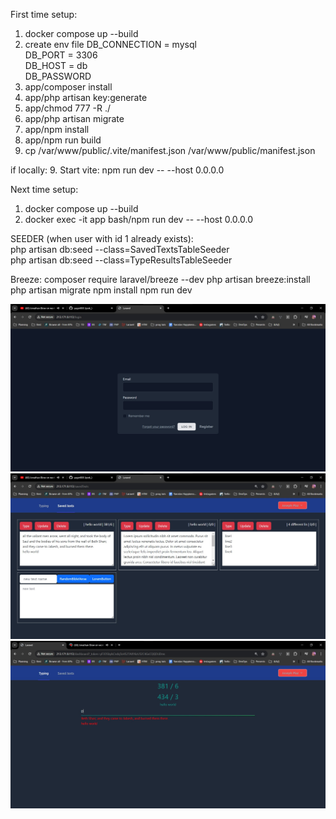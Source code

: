 First time setup:
1. docker compose up --build
2. create env file
   DB_CONNECTION = mysql <br>
   DB_PORT = 3306 <br>
   DB_HOST = db <br>
   DB_PASSWORD <br>
3. app/composer install
4. app/php artisan key:generate
5. app/chmod 777 -R ./
6. app/php artisan migrate
7. app/npm install
8. app/npm run build
9. cp /var/www/public/.vite/manifest.json /var/www/public/manifest.json

if locally:
9. Start vite: npm run dev -- --host 0.0.0.0

Next time setup:
1. docker compose up --build
2. docker exec -it app bash/npm run dev -- --host 0.0.0.0

SEEDER (when user with id 1 already exists): <br>
php artisan db:seed --class=SavedTextsTableSeeder <br>
php artisan db:seed --class=TypeResultsTableSeeder


Breeze:
composer require laravel/breeze --dev
php artisan breeze:install
php artisan migrate
npm install
npm run dev

![Alt text](./readmeimgs/TypeDash.jpg)
![Alt text](./readmeimgs/TypeDash2.jpg)
![Alt text](./readmeimgs/TypeDash3.jpg)
